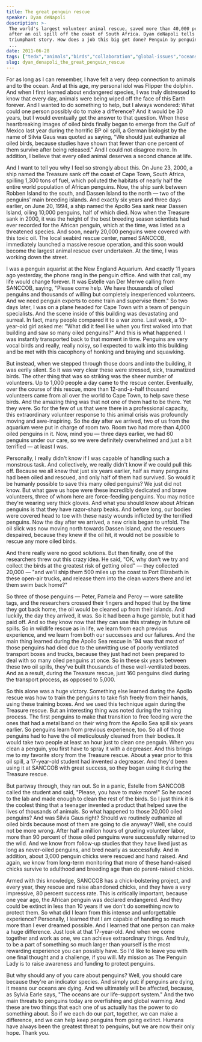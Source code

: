 ```yaml
---
title: The great penguin rescue
speaker: Dyan deNapoli
description: >-
 The world's largest volunteer animal rescue, saved more than 40,000 penguins
 after an oil spill off the coast of South Africa. Dyan deNapoli tells the
 triumphant story. How does a job this big get done? Penguin by penguin by penguin
 ...
date: 2011-06-28
tags: ["tedx","animals","birds","collaboration","global-issues","oceans","science"]
slug: dyan_denapoli_the_great_penguin_rescue
---
```


For as long as I can remember, I have felt a very deep connection to animals and to the
ocean. And at this age, my personal idol was Flipper the dolphin. And when I first learned
about endangered species, I was truly distressed to know that every day, animals were
being wiped off the face of this Earth forever. And I wanted to do something to help, but
I always wondered: What could one person possibly do to make a difference? And it would be
30 years, but I would eventually get the answer to that question. When these heartbreaking
images of oiled birds finally began to emerge from the Gulf of Mexico last year during the
horrific BP oil spill, a German biologist by the name of Silvia Gaus was quoted as saying,
"We should just euthanize all oiled birds, because studies have shown that fewer than one
percent of them survive after being released." And I could not disagree more. In addition,
I believe that every oiled animal deserves a second chance at life.

And I want to tell you why I feel so strongly about this. On June 23, 2000, a ship named
the Treasure sank off the coast of Cape Town, South Africa, spilling 1,300 tons of fuel,
which polluted the habitats of nearly half the entire world population of African
penguins. Now, the ship sank between Robben Island to the south, and Dassen Island to the
north — two of the penguins' main breeding islands. And exactly six years and three days
earlier, on June 20, 1994, a ship named the Apollo Sea sank near Dassen Island, oiling
10,000 penguins, half of which died. Now when the Treasure sank in 2000, it was the height
of the best breeding season scientists had ever recorded for the African penguin, which at
the time, was listed as a threatened species. And soon, nearly 20,000 penguins were
covered with this toxic oil. The local seabird rescue center, named SANCCOB, immediately
launched a massive rescue operation, and this soon would become the largest animal rescue
ever undertaken. At the time, I was working down the street.

I was a penguin aquarist at the New England Aquarium. And exactly 11 years ago yesterday,
the phone rang in the penguin office. And with that call, my life would change forever. It
was Estelle van Der Merwe calling from SANCCOB, saying, "Please come help. We have
thousands of oiled penguins and thousands of willing but completely inexperienced
volunteers. And we need penguin experts to come train and supervise them." So two days
later, I was on a plane headed for Cape Town with a team of penguin specialists. And the
scene inside of this building was devastating and surreal. In fact, many people compared
it to a war zone. Last week, a 10-year-old girl asked me: "What did it feel like when you
first walked into that building and saw so many oiled penguins?" And this is what
happened. I was instantly transported back to that moment in time. Penguins are very vocal
birds and really, really noisy, so I expected to walk into this building and be met with
this cacophony of honking and braying and squawking.

But instead, when we stepped through those doors and into the building, it was eerily
silent. So it was very clear these were stressed, sick, traumatized birds. The other thing
that was so striking was the sheer number of volunteers. Up to 1,000 people a day came to
the rescue center. Eventually, over the course of this rescue, more than 12-and-a-half
thousand volunteers came from all over the world to Cape Town, to help save these birds.
And the amazing thing was that not one of them had to be there. Yet they were. So for the
few of us that were there in a professional capacity, this extraordinary volunteer
response to this animal crisis was profoundly moving and awe-inspiring. So the day after we
arrived, two of us from the aquarium were put in charge of room two. Room two had more
than 4,000 oiled penguins in it. Now, mind you — three days earlier, we had 60 penguins
under our care, so we were definitely overwhelmed and just a bit terrified — at least I
was.

Personally, I really didn't know if I was capable of handling such a monstrous task. And
collectively, we really didn't know if we could pull this off. Because we all knew that
just six years earlier, half as many penguins had been oiled and rescued, and only half of
them had survived. So would it be humanly possible to save this many oiled penguins? We
just did not know. But what gave us hope were these incredibly dedicated and brave
volunteers, three of whom here are force-feeding penguins. You may notice they're wearing
very thick gloves. And what you should know about African penguins is that they have
razor-sharp beaks. And before long, our bodies were covered head to toe with these nasty
wounds inflicted by the terrified penguins. Now the day after we arrived, a new crisis
began to unfold. The oil slick was now moving north towards Dassen Island, and the
rescuers despaired, because they knew if the oil hit, it would not be possible to rescue
any more oiled birds.

And there really were no good solutions. But then finally, one of the researchers threw
out this crazy idea. He said, "OK, why don't we try and collect the birds at the greatest
risk of getting oiled" — they collected 20,000 — "and we'll ship them 500 miles up the
coast to Port Elizabeth in these open-air trucks, and release them into the clean waters
there and let them swim back home?"

So three of those penguins — Peter, Pamela and Percy — wore satellite tags, and the
researchers crossed their fingers and hoped that by the time they got back home, the oil
would be cleaned up from their islands. And luckily, the day they arrived, it was. So it
had been a huge gamble, but it had paid off. And so they know now that they can use this
strategy in future oil spills. So in wildlife rescue as in life, we learn from each
previous experience, and we learn from both our successes and our failures. And the main
thing learned during the Apollo Sea rescue in '94 was that most of those penguins had died
due to the unwitting use of poorly ventilated transport boxes and trucks, because they
just had not been prepared to deal with so many oiled penguins at once. So in these six
years between these two oil spills, they've built thousands of these well-ventilated
boxes. And as a result, during the Treasure rescue, just 160 penguins died during the
transport process, as opposed to 5,000.

So this alone was a huge victory. Something else learned during the Apollo rescue was how
to train the penguins to take fish freely from their hands, using these training boxes.
And we used this technique again during the Treasure rescue. But an interesting thing was
noted during the training process. The first penguins to make that transition to free
feeding were the ones that had a metal band on their wing from the Apollo Sea spill six
years earlier. So penguins learn from previous experience, too. So all of those penguins
had to have the oil meticulously cleaned from their bodies. It would take two people at
least an hour just to clean one penguin. When you clean a penguin, you first have to spray
it with a degreaser. And this brings me to my favorite story from the Treasure rescue.
About a year prior to this oil spill, a 17-year-old student had invented a degreaser. And
they'd been using it at SANCCOB with great success, so they began using it during the
Treasure rescue.

But partway through, they ran out. So in a panic, Estelle from SANCCOB called the student
and said, "Please, you have to make more!" So he raced to the lab and made enough to clean
the rest of the birds. So I just think it is the coolest thing that a teenager invented a
product that helped save the lives of thousands of animals. So what happened to those
20,000 oiled penguins? And was Silvia Gaus right? Should we routinely euthanize all oiled
birds because most of them are going to die anyway? Well, she could not be more wrong.
After half a million hours of grueling volunteer labor, more than 90 percent of those
oiled penguins were successfully returned to the wild. And we know from follow-up studies
that they have lived just as long as never-oiled penguins, and bred nearly as
successfully. And in addition, about 3,000 penguin chicks were rescued and hand raised. And
again, we know from long-term monitoring that more of these hand-raised chicks survive to
adulthood and breeding age than do parent-raised chicks.

Armed with this knowledge, SANCCOB has a chick-bolstering project, and every year, they
rescue and raise abandoned chicks, and they have a very impressive, 80 percent success
rate. This is critically important, because one year ago, the African penguin was declared
endangered. And they could be extinct in less than 10 years if we don't do something now
to protect them. So what did I learn from this intense and unforgettable experience?
Personally, I learned that I am capable of handling so much more than I ever dreamed
possible. And I learned that one person can make a huge difference. Just look at that
17-year-old. And when we come together and work as one, we can achieve extraordinary
things. And truly, to be a part of something so much larger than yourself is the most
rewarding experience you can possibly have. So I'd like to leave you with one final thought
and a challenge, if you will. My mission as The Penguin Lady is to raise awareness and
funding to protect penguins.

But why should any of you care about penguins? Well, you should care because they're an
indicator species. And simply put: if penguins are dying, it means our oceans are dying.
And we ultimately will be affected, because, as Sylvia Earle says, "The oceans are our
life-support system." And the two main threats to penguins today are overfishing and
global warming. And these are two things that each one of us actually has the power to do
something about. So if we each do our part, together, we can make a difference, and we can
help keep penguins from going extinct. Humans have always been the greatest threat to
penguins, but we are now their only hope. Thank you.

<!--
ad_duration=3.33
comment_count=83
event="TEDxBoston 2011"
external_start_time=0
has_talk_citation=0
intro_duration=11.82
is_subtitle_required="False"
is_talk_featured="True"
language="en"
language_swap="False"
native_language="en"
number_of_related_talks=6
number_of_speakers=1
number_of_subtitled_videos=33
number_of_tags=7
number_of_talk_download_languages=33
number_of_talk_more_resources=1
number_of_talk_recommendations=3
number_of_talks_take_actions=1
post_ad_duration=0.83
published_timestamp="2011-08-09 15:15:38"
recording_date="2011-06-28"
speaker_description="Penguin expert"
speaker_is_published=1
speaker_name="Dyan deNapoli"
talk_name="The great penguin rescue"
talk_recommendations_blurb="The penguin lady shares books, articles and videos on protecting these imperiled birds."
talks_tags=["tedx","animals","birds","collaboration","global-issues","oceans","science"]
url_photo_speaker="https://pe.tedcdn.com/images/ted/6e1751a5dc3bbd9174a998798fb97d2049863f7c_254x191.jpg"
url_photo_talk="https://pe.tedcdn.com/images/ted/eb14fe87be84bc86f1835e9726c1b793d74e5420_1600x1200.jpg"
url_webpage="https://www.ted.com/talks/dyan_denapoli_the_great_penguin_rescue"
video_type_name="TEDx Talk"
-->